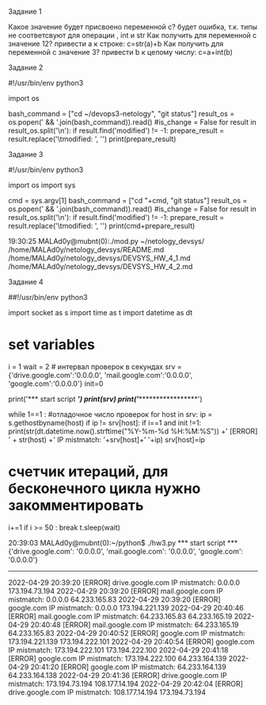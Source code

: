 Задание 1

Какое значение будет присвоено переменной c?
будет ошибка, т.к. типы не соответсвуют для операции , int и str
Как получить для переменной c значение 12?
привести a к строке:       c=str(a)+b
Как получить для переменной c значение 3?
привести b к целому числу: c=a+int(b)

Задание 2

#!/usr/bin/env python3

import os

bash_command = ["cd ~/devops3-netology", "git status"]
result_os = os.popen(' && '.join(bash_command)).read()
#is_change = False
for result in result_os.split('\n'):
    if result.find('modified') != -1:
        prepare_result = result.replace('\tmodified:   ', '')
        print(prepare_result)

Задание 3

#!/usr/bin/env python3

import os
import sys

cmd = sys.argv[1]
bash_command = ["cd "+cmd, "git status"]
result_os = os.popen(' && '.join(bash_command)).read()
#is_change = False
for result in result_os.split('\n'):
    if result.find('modified') != -1:
        prepare_result = result.replace('\tmodified: ', '')
        print(cmd+prepare_result)


19:30:25 MALAd0y@mubnt(0):./mod.py ~/netology_devsys/
/home/MALAd0y/netology_devsys/README.md
/home/MALAd0y/netology_devsys/DEVSYS_HW_4_1.md
/home/MALAd0y/netology_devsys/DEVSYS_HW_4_2.md

Задание 4

##!/usr/bin/env python3

import socket as s
import time as t
import datetime as dt

# set variables 
i = 1
wait = 2 # интервал проверок в секундах
srv = {'drive.google.com':'0.0.0.0', 'mail.google.com':'0.0.0.0', 'google.com':'0.0.0.0'}
init=0

print('*** start script ***')
print(srv)
print('********************')

while 1==1 : #отладочное число проверок 
  for host in srv:
    ip = s.gethostbyname(host)
    if ip != srv[host]:
      if i==1 and init !=1:
        print(str(dt.datetime.now().strftime("%Y-%m-%d %H:%M:%S")) +' [ERROR] ' + str(host) +' IP mistmatch: '+srv[host]+' '+ip)
      srv[host]=ip
# счетчик итераций, для бесконечного цикла нужно закомментировать
  i+=1 
  if i >= 50 : 
    break
  t.sleep(wait)


  20:39:03 MALAd0y@mubnt(0):~/python$ ./hw3.py
*** start script ***
{'drive.google.com': '0.0.0.0', 'mail.google.com': '0.0.0.0', 'google.com': '0.0.0.0'}
********************
2022-04-29 20:39:20 [ERROR] drive.google.com IP mistmatch: 0.0.0.0 173.194.73.194
2022-04-29 20:39:20 [ERROR] mail.google.com IP mistmatch: 0.0.0.0 64.233.165.83
2022-04-29 20:39:20 [ERROR] google.com IP mistmatch: 0.0.0.0 173.194.221.139
2022-04-29 20:40:46 [ERROR] mail.google.com IP mistmatch: 64.233.165.83 64.233.165.19
2022-04-29 20:40:48 [ERROR] mail.google.com IP mistmatch: 64.233.165.19 64.233.165.83
2022-04-29 20:40:52 [ERROR] google.com IP mistmatch: 173.194.221.139 173.194.222.101
2022-04-29 20:40:54 [ERROR] google.com IP mistmatch: 173.194.222.101 173.194.222.100
2022-04-29 20:41:18 [ERROR] google.com IP mistmatch: 173.194.222.100 64.233.164.139
2022-04-29 20:41:20 [ERROR] google.com IP mistmatch: 64.233.164.139 64.233.164.138
2022-04-29 20:41:36 [ERROR] drive.google.com IP mistmatch: 173.194.73.194 108.177.14.194
2022-04-29 20:42:04 [ERROR] drive.google.com IP mistmatch: 108.177.14.194 173.194.73.194